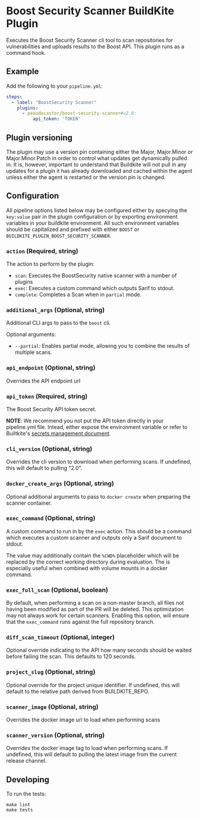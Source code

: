 # Boost Security Scanner BuildKite Plugin

Executes the Boost Security Scanner cli tool to scan repositories for
vulnerabilities and uploads results to the Boost API. This plugin
runs as a command hook.

## Example

Add the following to your `pipeline.yml`:

```yml
steps:
  - label: "BoostSecurity Scanner"
    plugins:
      - peaudecastor/boost-security-scanner#v2.0:
          api_token: 'TOKEN'
```

## Plugin versioning

The plugin may use a version pin containing either the Major, Major.Minor or Major.Minor.Patch in order to control what updates get dynamically pulled in. It is, however, important to understand that Buildkite will not pull in any updates for a plugin it has already downloaded and cached within the agent unless either the agent is restarted or the version pin is changed.

## Configuration

All pipeline options listed below may be configured either by specying the
`key:value` pair in the plugin configuration or by exporting environment
variables in your buildkite environment. All such environment variables should
be capitalized and prefixed with either `BOOST` or
`BUILDKITE_PLUGIN_BOOST_SECURITY_SCANNER`.

### `action` (Required, string)

The action to perform by the plugin:
- `scan`: Executes the BoostSecurity native scanner with a number of plugins
- `exec`: Executes a custom command which outputs Sarif to stdout.
- `complete`: Completes a Scan when in `partial` mode.

### `additional_args` (Optional, string)

Additional CLI args to pass to the `boost` cli.

Optional arguments:
- `--partial`: Enables partial mode, allowing you to combine the results of multiple scans.

### `api_endpoint` (Optional, string)

Overrides the API endpoint url

### `api_token` (Required, string)

The Boost Security API token secret.

**NOTE**: We recommend you not put the API token directly in your pipeline.yml
file. Intead, either expose the environment variable or refer to Builtkite's
[secrets management document](https://buildkite.com/docs/pipelines/secrets).

### `cli_version` (Optional, string)

Overrides the cli version to download when performing scans. If undefined,
this will default to pulling "2.0".

### `docker_create_args` (Optional, string)

Optional additional arguments to pass to `docker create` when preparing the
scanner container.

### `exec_command` (Optional, string)

A custom command to run in by the `exec` action. This should be a command which executes a custom scanner and outputs only a Sarif document to stdout.

The value may additionally contain the `%CWD%` placeholder which will be replaced by the correct working directory during evaluation. The is especially useful when combined with volume mounts in a docker command.

### `exec_full_scan` (Optional, boolean)

By default, when performing a scan on a non-master branch, all files not having been modified as part of the PR will be deleted. This optimization may not always work for certain scanners. Enabling this option, will ensure that the `exec_command` runs against the full repository branch.

### `diff_scan_timeout` (Optional, integer)

Optional override indicating to the API how many seconds should be waited before failing the scan. This defaults to 120 seconds.

### `project_slug` (Optional, string)

Optional override for the project unique identifier. If undefined, this will
default to the relative path derived from BUILDKITE\_REPO.

### `scanner_image` (Optional, string)

Overrides the docker image url to load when performing scans

### `scanner_version` (Optional, string)

Overrides the docker image tag to load when performing scans. If undefined,
this will default to pulling the latest image from the current release channel.

## Developing

To run the tests:

```shell
make lint
make tests
```

